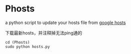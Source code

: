# Phosts

a python script to update your hosts file from [google hosts](https://github.com/racaljk/hosts)


下载最新hosts，并注释掉无法ping通的

```
cd (Phosts)
sudo python hosts.py

```
